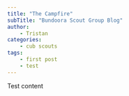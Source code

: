 ```yaml
---
title: "The Campfire"
subTitle: "Bundoora Scout Group Blog"
author: 
    - Tristan
categories: 
    - cub scouts
tags: 
    - first post
    - test
---
```


Test content